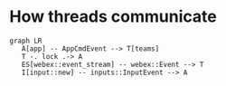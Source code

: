 # How threads communicate

```mermaid
graph LR
   A[app] -- AppCmdEvent --> T[teams]
   T -. lock .-> A
   ES[webex::event_stream] -- webex::Event --> T
   I[input::new] -- inputs::InputEvent --> A

```